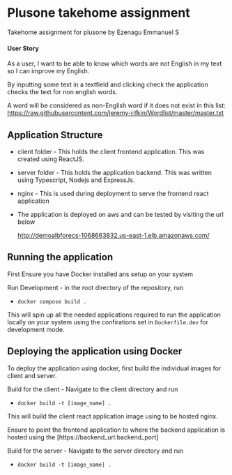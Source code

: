 # Plusone takehome assignment

Takehome assignment for plusone by Ezenagu Emmanuel S

#### User Story
As a user, I want to be able to know which words are not English in my text so I can improve my English.

By inputting some text in a textfield and clicking check the application checks the text for non english words.

A word will be considered as non-English word if it does not exist in this list: https://raw.githubusercontent.com/jeremy-rifkin/Wordlist/master/master.txt


## Application Structure
 - client folder - This holds the client frontend application. This was created using ReactJS.
 - server folder - This holds the application backend. This was written using Typescript, Nodejs and ExpressJs.
 - nginx - This is used during deployment to serve the frontend react application
- The application is deployed on aws and can be tested by visiting the url below

    http://demoalbforecs-1068663832.us-east-1.elb.amazonaws.com/



## Running the application
First Ensure you have Docker installed ans setup on your system

Run Development - in the root directory of the repository, run
- `docker compose build .` 

This will spin up all the needed applications required to run the application locally on your system using the confirations set in `Dockerfile.dev` for development mode.

## Deploying the application using Docker
To deploy the application using docker, first build the individual images for client and server.

Build for the client - Navigate to the client directory and run
- `docker build -t [image_name] .`
       
This will build the client react application image using to be hosted nginx.

Ensure to point the frontend application to where the backend application is hosted using the [https://backend_url:backend_port]

Build for the server - Navigate to the server directory and run 
- `docker build -t [image_name] .`

         